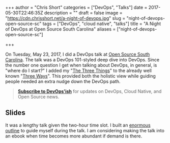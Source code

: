 +++
author = "Chris Short"
categories = ["DevOps", "Talks"]
date = 2017-05-30T22:46:35Z
description = ""
draft = false
image = "https://cdn.chrisshort.net/a-night-of-devops.jpg"
slug = "night-of-devops-open-source-sc"
tags = ["DevOps", "cloud native", "talks"]
title = "A Night of DevOps at Open Source South Carolina"
aliases = ["night-of-devops-open-source-sc"]

+++

On Tuesday, May 23, 2017, I did a DevOps talk at [Open Source South Carolina](https://www.meetup.com/Open-Source-South-Carolina/events/239747095/). The talk was a DevOps 101-styled deep dive into DevOps. Since the number one question I get when talking about DevOps, in general, is "where do I start?" I added my "[The Three Things](https://speakerdeck.com/chrisshort/a-night-of-devops?slide=21)" to the already well known "[Three Ways](http://itrevolution.com/the-three-ways-principles-underpinning-devops/)". This provided both the holistic view while guiding people needed an extra nudge down the DevOps path.

> [**Subscribe to DevOps'ish**](/newsletter/) for updates on DevOps, Cloud Native, and Open Source news.

## Slides

<script async class="speakerdeck-embed" data-id="c5c805d0c9c44960861a00202b804f3b" data-ratio="1.6" src="//speakerdeck.com/assets/embed.js"></script>

It was a lengthy talk given the two-hour time slot. I built an [enormous outline](https://gist.github.com/chris-short/8e50511c8ff808f032a968eac41f5363) to guide myself during the talk. I am considering making the talk into an ebook when time becomes more abundant if demand is there.